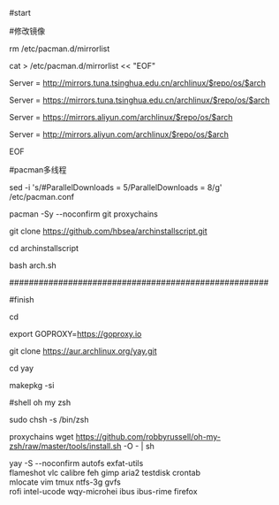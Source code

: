 #start

#修改镜像

rm  /etc/pacman.d/mirrorlist

cat > /etc/pacman.d/mirrorlist << "EOF"

Server = http://mirrors.tuna.tsinghua.edu.cn/archlinux/$repo/os/$arch

Server = https://mirrors.tuna.tsinghua.edu.cn/archlinux/$repo/os/$arch

Server = https://mirrors.aliyun.com/archlinux/$repo/os/$arch

Server = http://mirrors.aliyun.com/archlinux/$repo/os/$arch

EOF

#pacman多线程

sed -i 's/#ParallelDownloads = 5/ParallelDownloads = 8/g' /etc/pacman.conf

pacman -Sy --noconfirm git proxychains

git clone https://github.com/hbsea/archinstallscript.git

cd archinstallscript

bash arch.sh

#####################################################

#finish

cd

export GOPROXY=https://goproxy.io

git clone https://aur.archlinux.org/yay.git

cd yay

makepkg -si

#shell oh my zsh

sudo chsh -s /bin/zsh

proxychains wget https://github.com/robbyrussell/oh-my-zsh/raw/master/tools/install.sh -O - | sh

yay -S --noconfirm  autofs exfat-utils \
                    flameshot vlc calibre feh gimp aria2 testdisk crontab \
                    mlocate vim  tmux ntfs-3g  gvfs \
                    rofi intel-ucode wqy-microhei ibus ibus-rime firefox
